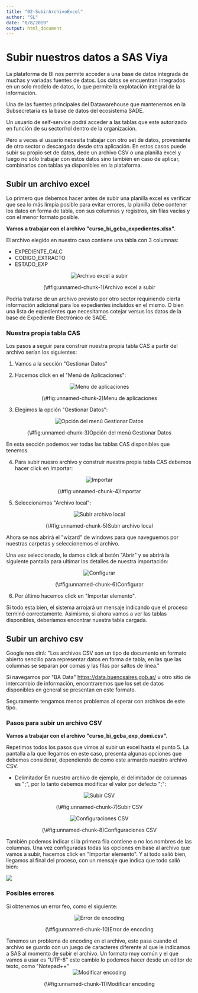 ```yaml
---
title: "02-SubirArchivoExcel"
author: "SL"
date: "8/8/2019"
output: html_document
---
```


# Subir nuestros datos a SAS Viya

La plataforma de BI nos permite acceder a una base de datos integrada de muchas y variadas fuentes de datos. Los datos se encuentran integrados en un solo modelo de datos, lo que permite la explotación integral de la información.

Una de las fuentes principales del Datawarehouse que mantenemos en la Subsecretaria es la base de datos del ecosistema SADE.

Un usuario de self-service podrá acceder a las tablas que este autorizado en función de su sector/rol dentro de la organización.

Pero a veces el usuario necesita trabajar con otro set de datos, proveniente de otro sector o descargado desde otra aplicación. En estos casos puede subir su propio set de datos, dede un archivo CSV o una planilla excel y luego no sólo trabajar con estos datos sino también en caso de aplicar, combinarlos con tablas ya disponibles en la plataforma.

## Subir un archivo excel 

Lo primero que debemos hacer antes de subir una planilla excel es verificar que sea lo más limpia posible para evitar errores, la planilla debe contener los datos en forma de tabla, con sus columnas y registros, sin filas vacías y con el menor formato posible.

<b>Vamos a trabajar con el archivo "curso_bi_gcba_expedientes.xlsx".</b>

El archivo elegido en nuestro caso contiene una tabla con 3 columnas:

* EXPEDIENTE_CALC
* CODIGO_EXTRACTO
* ESTADO_EXP

<div class="figure" style="text-align: center">
<img src="./imagenes/cap1_subir_excel_img_0.1.png" alt="Archivo excel a subir"  />
<p class="caption">(\#fig:unnamed-chunk-1)Archivo excel a subir</p>
</div>

Podría tratarse de un archivo provisto por otro sector requiriendo cierta información adicional para los expedientes incluídos en el mismo. O bien una lista de expedientes que necesitamos cotejar versus los datos de la base de Expediente Electrónico de SADE.

### Nuestra propia tabla CAS
Los pasos a seguir para construir nuestra propia tabla CAS a partir del archivo serían los siguientes:

1. Vamos a la sección "Gestionar Datos"

2. Hacemos click en el "Menú de Aplicaciones":

<div class="figure" style="text-align: center">
<img src="./imagenes/cap1_subir_excel_img_1.3.png" alt="Menu de aplicaciones"  />
<p class="caption">(\#fig:unnamed-chunk-2)Menu de aplicaciones</p>
</div>

3. Elegimos la opción "Gestionar Datos":

<div class="figure" style="text-align: center">
<img src="./imagenes/cap1_subir_excel_img_2.2.png" alt="Opción del menú Gestionar Datos"  />
<p class="caption">(\#fig:unnamed-chunk-3)Opción del menú Gestionar Datos</p>
</div>

En esta sección podemos ver todas las tablas CAS disponibles que tenemos.

4. Para subir nuesro archivo y construir nuestra propia tabla CAS debemos hacer click en Importar:

<div class="figure" style="text-align: center">
<img src="./imagenes/cap1_subir_excel_img_3.png" alt="Importar"  />
<p class="caption">(\#fig:unnamed-chunk-4)Importar</p>
</div>

5. Seleccionamos "Archivo local":

<div class="figure" style="text-align: center">
<img src="./imagenes/cap1_subir_excel_img_4.2.png" alt="Subir archivo local"  />
<p class="caption">(\#fig:unnamed-chunk-5)Subir archivo local</p>
</div>

Ahora se nos abrirá el "wizard" de windows para que naveguemos por nuestras carpetas y seleccionemos el archivo. 

Una vez seleccionado, le damos click al botón "Abrir" y se abrirá la siguiente pantalla para ultimar los detalles de nuestra importación:

<div class="figure" style="text-align: center">
<img src="./imagenes/cap1_subir_excel_img_5.png" alt="Configurar"  />
<p class="caption">(\#fig:unnamed-chunk-6)Configurar</p>
</div>

6. Por último hacemos click en "Importar elemento".

Si todo esta bien, el sistema arrojará un mensaje indicando que el proceso terminó correctamente.
Asimismo, si ahora vamos a ver las tablas disponibles, deberíamos encontrar nuestra tabla cargada.


## Subir un archivo csv 

Google nos dirá: "Los archivos CSV son un tipo de documento en formato abierto sencillo para representar datos en forma de tabla, en las que las columnas se separan por comas y las filas por saltos de línea."

Si navegamos por "BA Data" https://data.buenosaires.gob.ar/ u otro sitio de intercambio de información, encontraremos que los set de datos disponibles en general se presentan en este formato.

Seguramente tengamos menos problemas al operar con archivos de este tipo.

### Pasos para subir un archivo CSV

<b>Vamos a trabajar con el archivo "curso_bi_gcba_exp_domi.csv".</b>

Repetimos todos los pasos que vimos al subir un excel hasta el punto 5.
La pantalla a la que llegamos en este caso, presenta algunas opciones que debemos considerar, dependiendo de como este armardo nuestro archivo CSV.

* Delimitador
En nuestro archivo de ejemplo, el delimitador de columnas es ";", por lo tanto debemos modificar el valor por defecto ";":

<div class="figure" style="text-align: center">
<img src="./imagenes/cap1_2_subir_csv_1_1.png" alt="Subir CSV"  />
<p class="caption">(\#fig:unnamed-chunk-7)Subir CSV</p>
</div>

<div class="figure" style="text-align: center">
<img src="./imagenes/cap1_2_subir_csv_1.PNG" alt="Configuraciones CSV"  />
<p class="caption">(\#fig:unnamed-chunk-8)Configuraciones CSV</p>
</div>

También podemos indicar si la primera fila contiene o no los nombres de las columnas.
Una vez configuradas todas las opciones en base al archivo que vamos a subir, hacemos click en "Importar elemento".
Y si todo salió bien, llegamos al final del proceso, con un mensaje que indica que todo salió bien:

<img src="./imagenes/cap1_2_subir_csv_3_0_OK.png" style="display: block; margin: auto;" />


### Posibles errores

Si obtenemos un error feo, como el siguiente:

<div class="figure" style="text-align: center">
<img src="./imagenes/cap1_2_subir_csv_2_1_ERROR.png" alt="Error de encoding"  />
<p class="caption">(\#fig:unnamed-chunk-10)Error de encoding</p>
</div>
Tenemos un problema de encoding en el archivo, esto pasa cuando el archivo se guardo con un juego de caracteres diferente al que le indicamos a SAS al momento de subir el archivo. Un formato muy común y el que vamos a usar es "UTF-8" este cambio lo podemos hacer desde un editor de texto, como "Notepad++"

<div class="figure" style="text-align: center">
<img src="./imagenes/cap1_2_subir_csv_2_2_CORREGIR_ENCODING.png" alt="Modificar encoding"  />
<p class="caption">(\#fig:unnamed-chunk-11)Modificar encoding</p>
</div>










